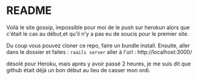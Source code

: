 # README

Voilà le site gossip, impossible pour moi de le push sur herokun alors que c'était le cas au début,et qu'il n'y a pas eu de soucis pour le premier site. 

Du coup vous pouvez cloner ce repo, faire un bundle install. 
Ensuite, aller dans le dossier et faites : ```raails server```
aller à l'url : http://localhost:3000/ 


désolé pour Heroku, mais après y avoir passé 2 heures, je me suis dit que github était déjà un bon début au lieu de casser mon ordi. 
